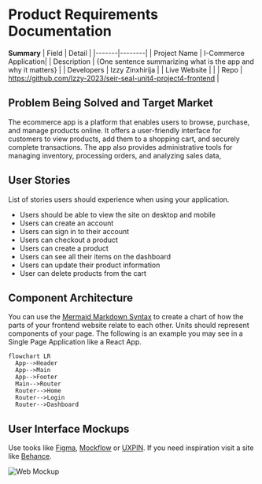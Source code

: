 # Product Requirements Documentation

**Summary**
| Field | Detail |
|-------|--------|
| Project Name | I-Commerce Application|
| Description | {One sentence summarizing what is the app and why it matters} |
| Developers | Izzy Zinxhirija |
| Live Website |  |
| Repo | https://github.com/Izzy-2023/seir-seal-unit4-project4-frontend |

## Problem Being Solved and Target Market

The ecommerce app is a platform that enables users to browse, purchase, and manage products online. It offers a user-friendly interface for customers to view products, add them to a shopping cart, and securely complete transactions. The app also provides administrative tools for managing inventory, processing orders, and analyzing sales data,

## User Stories

List of stories users should experience when using your application.

- Users should be able to view the site on desktop and mobile
- Users can create an account
- Users can sign in to their account
- Users can checkout a product
- Users can create a product
- Users can see all their items on the dashboard
- Users can update their product information
- User can delete products from the cart 

## Component Architecture

You can use the [Mermaid Markdown Syntax]() to create a chart of how the parts of your frontend website relate to each other. Units should represent components of your page. The following is an example you may see in a Single Page Application like a React App.

```mermaid
flowchart LR
  App-->Header
  App-->Main
  App-->Footer
  Main-->Router
  Router-->Home
  Router-->Login
  Router-->Dashboard
```

## User Interface Mockups

Use tooks like [Figma](https://www.figma.com/), [Mockflow](https://www.mockflow.com/) or [UXPIN](https://www.uxpin.com/). If you need inspiration visit a site like [Behance](https://www.behance.net/?tracking_source=typeahead_search_direct&search=web%20mockup). 

![Web Mockup](https://zippypixels.com/wp-content/uploads/2015/09/01-Free-perspective-website-mockup-824x542.jpg)